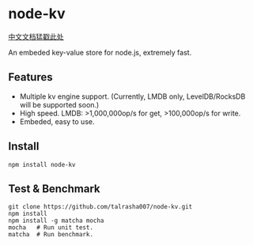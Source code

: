 node-kv
=======

[中文文档猛戳此处](https://github.com/talrasha007/node-kv/blob/master/README.zhcn.md)

An embeded key-value store for node.js, extremely fast.

## Features
- Multiple kv engine support. (Currently, LMDB only, LevelDB/RocksDB will be supported soon.)
- High speed. LMDB: >1,000,000op/s for get, >100,000op/s for write.
- Embeded, easy to use.

## Install
```
npm install node-kv
```

## Test & Benchmark
```
git clone https://github.com/talrasha007/node-kv.git
npm install
npm install -g matcha mocha
mocha   # Run unit test.
matcha  # Run benchmark.
```
